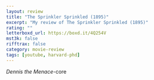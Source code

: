 ```yaml
---
layout: review
title: "The Sprinkler Sprinkled (1895)"
excerpt: "My review of The Sprinkler Sprinkled (1895)"
rating: ""
letterboxd_url: https://boxd.it/4Q254V
mst3k: false
rifftrax: false
category: movie-review
tags: [youtube, harvard-phd]
---
```


<i>Dennis the Menace</i>-core
